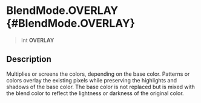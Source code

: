 BlendMode.OVERLAY {#BlendMode.OVERLAY}
=================

> int **OVERLAY**

Description
-----------

Multiplies or screens the colors, depending on the base color. Patterns
or colors overlay the existing pixels while preserving the highlights
and shadows of the base color. The base color is not replaced but is
mixed with the blend color to reflect the lightness or darkness of the
original color.
